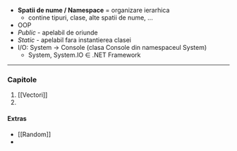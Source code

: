 - **Spatii de nume / Namespace** = organizare ierarhica
	- contine tipuri, clase, alte spatii de nume, ...
- OOP
- *Public* - apelabil de oriunde
- *Static* - apelabil fara instantierea clasei
- I/O: System $\rightarrow$ Console   (clasa Console din namespaceul System)
	- System, System.IO  $\in$  .NET Framework

---

### Capitole
1. [[Vectori]]
2. 

#### Extras
- [[Random]]
- 